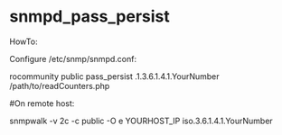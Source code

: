 # snmpd_pass_persist

HowTo:

Configure /etc/snmp/snmpd.conf:

 rocommunity public
 pass_persist .1.3.6.1.4.1.YourNumber /path/to/readCounters.php
 
#On remote host:

snmpwalk -v 2c -c public -O e YOURHOST_IP iso.3.6.1.4.1.YourNumber
